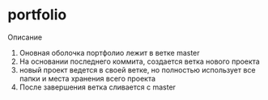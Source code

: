 # portfolio

Описание

1. Оновная оболочка портфолио лежит в ветке master
2. На основании последнего коммита, создается ветка нового проекта
3. новый проект ведется в своей ветке, но полностью использует все папки и места хранения всего проекта
4. После завершения ветка сливается с master
